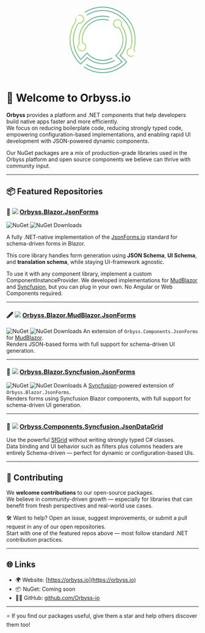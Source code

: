 <p align="center">
  <img src="../orbyss-appicon-white.svg" alt="Orbyss Logo" width="180" style="border-radius: 50%;">
</p>

# 👋 Welcome to Orbyss.io

**Orbyss** provides a platform and .NET components that help developers build native apps faster and more efficiently.  
We focus on reducing boilerplate code, reducing strongly typed code, empowering configuration-based implementations, and enabling rapid UI development with JSON-powered dynamic components.

Our NuGet packages are a mix of production-grade libraries used in the Orbyss platform and open source components we believe can thrive with community input.  

---

## 📦 Featured Repositories

### 🧾 <img src="https://tse2.mm.bing.net/th/id/OIP.KckXqAg1RkJOIfiK0cJqfwHaHa?pid=Api" width="24" /> [Orbyss.Blazor.JsonForms](https://github.com/Orbyss-io/Orbyss.Blazor.JsonForms)
![NuGet](https://img.shields.io/nuget/v/Orbyss.Blazor.JsonForms)
![NuGet Downloads](https://img.shields.io/nuget/dt/Orbyss.Blazor.JsonForms)

A fully .NET-native implementation of the [JsonForms.io](https://jsonforms.io) standard for schema-driven forms in Blazor.

This core library handles form generation using **JSON Schema**, **UI Schema**, and **translation schema**, while staying UI-framework agnostic.

To use it with any component library, implement a custom ComponentInstanceProvider. We developed implementations for [MudBlazor](https://mudblazor.com) and [Syncfusion](https://www.syncfusion.com/), but you can plug in your own. No Angular or Web Components required.

---

### 🖋️ <img src="https://tse3.mm.bing.net/th/id/OIP.4bhPD9HHPja01avpSK1ecAHaHa?w=474&h=474&c=7" width="24" />  [Orbyss.Blazor.MudBlazor.JsonForms](https://github.com/Orbyss-io/Orbyss.Blazor.MudBlazor.JsonForms)
![NuGet](https://img.shields.io/nuget/v/Orbyss.Blazor.MudBlazor.JsonForms)
![NuGet Downloads](https://img.shields.io/nuget/dt/Orbyss.Blazor.MudBlazor.JsonForms)
An extension of `Orbyss.Components.JsonForms` for [MudBlazor](https://mudblazor.com).  
Renders JSON-based forms with full support for schema-driven UI generation.

---

### 🧾 <img src="https://tse1.mm.bing.net/th/id/OIP.Dj2CTZvhjHHg3iTNsKGdHwHaHa?r=0&pid=Api" width="24" />  [Orbyss.Blazor.Syncfusion.JsonForms](https://github.com/Orbyss-io/Orbyss.Blazor.Syncfusion.JsonForms)
![NuGet](https://img.shields.io/nuget/v/Orbyss.Blazor.Syncfusion.JsonForms)
![NuGet Downloads](https://img.shields.io/nuget/dt/Orbyss.Blazor.Syncfusion.JsonForms)
A [Syncfusion](https://www.syncfusion.com/)-powered extension of `Orbyss.Blazor.JsonForms`.  
Renders forms using Syncfusion Blazor components, with full support for schema-driven UI generation.

---

### 🧮 <img src="https://tse1.mm.bing.net/th/id/OIP.Dj2CTZvhjHHg3iTNsKGdHwHaHa?r=0&pid=Api" width="24" />  [Orbyss.Components.Syncfusion.JsonDataGrid](https://github.com/Orbyss-io/Orbyss.Components.Syncfusion.JsonDataGrid)
Use the powerful [SfGrid](https://blazor.syncfusion.com/documentation/datagrid/getting-started) without writing strongly typed C# classes.  
Data binding and UI behavior such as filters plus columns headers are entirely Schema-driven — perfect for dynamic or configuration-based UIs.

---

## 🤝 Contributing

We **welcome contributions** to our open-source packages.  
We believe in community-driven growth — especially for libraries that can benefit from fresh perspectives and real-world use cases.

🛠 Want to help? Open an issue, suggest improvements, or submit a pull request in any of our open repositories.  
Start with one of the featured repos above — most follow standard .NET contribution practices.

---

## 🌐 Links

- 🌍 Website: [https://orbyss.io](https://orbyss.io)
- 📦 NuGet: Coming soon
- 🧑‍💻 GitHub: [github.com/Orbyss-io](https://github.com/Orbyss-io)

---

⭐️ If you find our packages useful, give them a star and help others discover them too!
